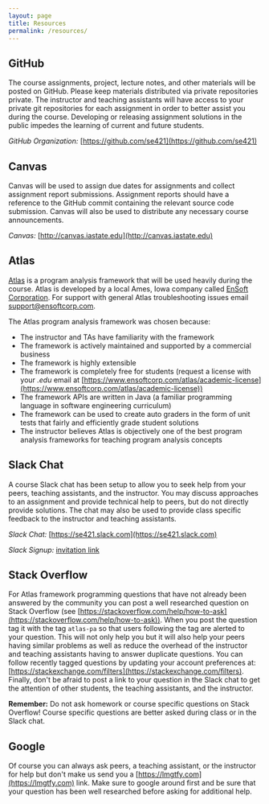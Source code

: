 ```yaml
---
layout: page
title: Resources
permalink: /resources/
---
```



## GitHub
The course assignments, project, lecture notes, and other materials will be posted on GitHub. Please keep materials distributed via private repositories private. The instructor and teaching assistants will have access to your private git repositories for each assignment in order to better assist you during the course. Developing or releasing assignment solutions in the public impedes the learning of current and future students.

*GitHub Organization:* [https://github.com/se421](https://github.com/se421)

## Canvas
Canvas will be used to assign due dates for assignments and collect assignment report submissions. Assignment reports should have a reference to the GitHub commit containing the relevant source code submission. Canvas will also be used to distribute any necessary course announcements.

*Canvas:* [http://canvas.iastate.edu](http://canvas.iastate.edu)

## Atlas
[Atlas](https://www.ensoftcorp.com/atlas) is a program analysis framework that will be used heavily during the course. Atlas is developed by a local Ames, Iowa company called [EnSoft Corporation](http://www.ensoftcorp.com). For support with general Atlas troubleshooting issues email [support@ensoftcorp.com](mailto:support@ensoftcorp.com).

The Atlas program analysis framework was chosen because:

- The instructor and TAs have familiarity with the framework
- The framework is actively maintained and supported by a commercial business
- The framework is highly extensible
- The framework is completely free for students (request a license with your *.edu* email at [https://www.ensoftcorp.com/atlas/academic-license](https://www.ensoftcorp.com/atlas/academic-license))
- The framework APIs are written in Java (a familiar programming language in software engineering curriculum)
- The framework can be used to create auto graders in the form of unit tests that fairly and efficiently grade student solutions
- The instructor believes Atlas is objectively one of the best program analysis frameworks for teaching program analysis concepts

## Slack Chat
A course Slack chat has been setup to allow you to seek help from your peers, teaching assistants, and the instructor. You may discuss approaches to an assignment and provide technical help to peers, but do not directly provide solutions. The chat may also be used to provide class specific feedback to the instructor and teaching assistants.

*Slack Chat:* [https://se421.slack.com](https://se421.slack.com)

*Slack Signup:* [invitation link](https://join.slack.com/t/se421/shared_invite/enQtNDE2NjQ4OTA2MTYyLTkwNTBkNDdjMTcyNWQzNTMzNGQzMzA5NDIzZTYxODZhNTY0ODdiNDY2NjlmZDAxOTM0YjRkYzhlZmQ2Mzc2OGM)

## Stack Overflow
For Atlas framework programming questions that have not already been answered by the community you can post a well researched question on Stack Overflow (see [https://stackoverflow.com/help/how-to-ask](https://stackoverflow.com/help/how-to-ask)). When you post the question tag it with the tag `atlas-pa` so that users following the tag are alerted to your question. This will not only help you but it will also help your peers having similar problems as well as reduce the overhead of the instructor and teaching assistants having to answer duplicate questions. You can follow recently tagged questions by updating your account preferences at: [https://stackexchange.com/filters](https://stackexchange.com/filters). Finally, don't be afraid to post a link to your question in the Slack chat to get the attention of other students, the teaching assistants, and the instructor.

**Remember:** Do not ask homework or course specific questions on Stack Overflow! Course specific questions are better asked during class or in the Slack chat.

## Google
Of course you can always ask peers, a teaching assistant, or the instructor for help but don't make us send you a [https://lmgtfy.com](https://lmgtfy.com) link. Make sure to google around first and be sure that your question has been well researched before asking for additional help.